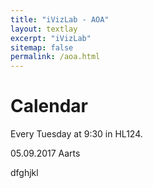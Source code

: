 ```yaml
---
title: "iVizLab - AOA"
layout: textlay
excerpt: "iVizLab"
sitemap: false
permalink: /aoa.html
---
```


# Calendar

Every Tuesday at 9:30 in HL124.

05.09.2017 Aarts

dfghjkl
